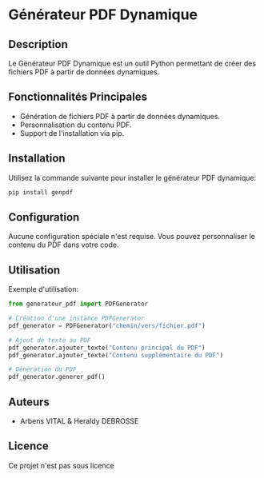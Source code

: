 
# Générateur PDF Dynamique

## Description

Le Générateur PDF Dynamique est un outil Python permettant de créer des fichiers PDF à partir de données dynamiques.

## Fonctionnalités Principales

- Génération de fichiers PDF à partir de données dynamiques.
- Personnalisation du contenu PDF.
- Support de l'installation via pip.



## Installation

Utilisez la commande suivante pour installer le générateur PDF dynamique:

```bash
pip install genpdf
```

## Configuration

Aucune configuration spéciale n'est requise. Vous pouvez personnaliser le contenu du PDF dans votre code.

## Utilisation

Exemple d'utilisation:

```python
from generateur_pdf import PDFGenerator

# Création d'une instance PDFGenerator
pdf_generator = PDFGenerator("chemin/vers/fichier.pdf")

# Ajout de texte au PDF
pdf_generator.ajouter_texte("Contenu principal du PDF")
pdf_generator.ajouter_texte("Contenu supplémentaire du PDF")

# Génération du PDF
pdf_generator.generer_pdf()
```


## Auteurs

- Arbens VITAL & Heraldy DEBROSSE

## Licence

Ce projet n'est pas sous licence